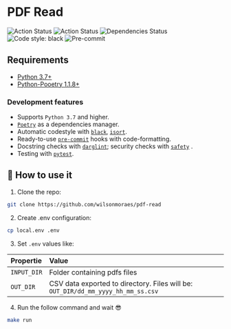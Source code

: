 # PDF Read

<div align="left">


![Action Status](https://github.com/psf/black/workflows/Test/badge.svg)
![Action Status](https://camo.githubusercontent.com/2c8b15a3902bc15c0d1e6d70bbf7a1f0f248e2df4b430e25517c7543233530fb/68747470733a2f2f696d672e736869656c64732e696f2f62616467652f436f7665726167652d3130302532352d627269676874677265656e2e737667)
![Dependencies Status](https://img.shields.io/badge/dependencies-up%20to%20date-brightgreen.svg)
![Code style: black](https://img.shields.io/badge/code%20style-black-000000.svg)
![Pre-commit](https://img.shields.io/badge/pre--commit-enabled-brightgreen?logo=pre-commit&logoColor=white)

</div>


## Requirements
* [Python 3.7+](https://python.org)
* [Python-Pooetry 1.1.8+](https://python-poetry.org/)

### Development features

- Supports `Python 3.7` and higher.
- [`Poetry`](https://python-poetry.org/) as a dependencies manager.
- Automatic codestyle with [`black`](https://github.com/psf/black), [`isort`](https://github.com/timothycrosley/isort).
- Ready-to-use [`pre-commit`](https://pre-commit.com/) hooks with code-formatting.
- Docstring checks with [`darglint`](https://github.com/terrencepreilly/darglint); security checks with [`safety`](https://github.com/pyupio/safety) .
- Testing with [`pytest`](https://docs.pytest.org/en/latest/).

## 🤯 How to use it


1. Clone the repo:

```bash
git clone https://github.com/wilsonmoraes/pdf-read
```

2. Create .env configuration:

```bash
cp local.env .env
```

3.  Set `.env` values like:

|             Propertie             |           Value            |
| :------------------------------ | :--------------------------- |
|   `INPUT_DIR`   | Folder containing pdfs files |
|    `OUT_DIR`    |  CSV data exported to directory. Files will be: `OUT_DIR/dd_mm_yyyy_hh_mm_ss.csv` |

4. Run the follow command and wait 😎


```bash
make run
```
